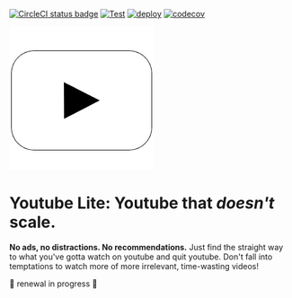 [![CircleCI status badge](https://circleci.com/gh/9oelM/youtube-lite.svg?style=svg)](https://app.circleci.com/pipelines/github/9oelM/youtube-lite)
[![Test](https://github.com/9oelM/youtube-lite/actions/workflows/test.yml/badge.svg)](https://github.com/9oelM/youtube-lite/actions/workflows/test.yml)
[![deploy](https://github.com/9oelM/youtube-lite/actions/workflows/deploy.yml/badge.svg)](https://github.com/9oelM/youtube-lite/actions/workflows/deploy.yml)
[![codecov](https://codecov.io/gh/9oelM/youtube-lite/branch/dev/graph/badge.svg?token=657bEdigxA)](https://codecov.io/gh/9oelM/youtube-lite)

[![youtubel lite logo](./packages/app/public/youtube-lite-logo-256.png)](https://youtube-lite.js.org)
# Youtube Lite: Youtube that _doesn't_ scale. 
**No ads, no distractions. No recommendations.** Just find the straight way to what you've gotta watch on youtube and quit youtube. Don't fall into temptations to watch more of more irrelevant, time-wasting videos!

🚧 renewal in progress 🚧

